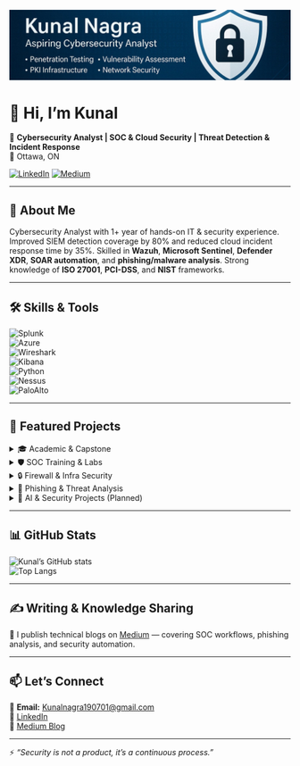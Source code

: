 ![Cybersecurity Banner](https://raw.githubusercontent.com/kunalnagra19-cyber/Kunalnagra/main/1745121729571.jpg)

# 👋 Hi, I’m Kunal  

🔐 **Cybersecurity Analyst | SOC & Cloud Security | Threat Detection & Incident Response**  
📍 Ottawa, ON 

[![LinkedIn](https://img.shields.io/badge/-LinkedIn-0A66C2?style=for-the-badge&logo=linkedin&logoColor=white)](http://www.linkedin.com/in/kunal-nagra-47017b285)
[![Medium](https://img.shields.io/badge/-Medium-12100E?style=for-the-badge&logo=medium&logoColor=white)](https://medium.com/@kunalnagra19) 

---

## 🚀 About Me  
Cybersecurity Analyst with 1+ year of hands-on IT & security experience. Improved SIEM detection coverage by 80% and reduced cloud incident response time by 35%. Skilled in **Wazuh**, **Microsoft Sentinel**, **Defender XDR**, **SOAR automation**, and **phishing/malware analysis**. Strong knowledge of **ISO 27001**, **PCI-DSS**, and **NIST** frameworks.



---

## 🛠️ Skills & Tools  

![Splunk](https://img.shields.io/badge/-Splunk-black?style=for-the-badge&logo=splunk)  
![Azure](https://img.shields.io/badge/-Azure-0078D4?style=for-the-badge&logo=microsoft-azure&logoColor=white)  
![Wireshark](https://img.shields.io/badge/-Wireshark-1679A7?style=for-the-badge&logo=wireshark)  
![Kibana](https://img.shields.io/badge/-Kibana-005571?style=for-the-badge&logo=elastic&logoColor=white)  
![Python](https://img.shields.io/badge/-Python-3776AB?style=for-the-badge&logo=python&logoColor=yellow)  
![Nessus](https://img.shields.io/badge/-Nessus-1C8D73?style=for-the-badge)  
![PaloAlto](https://img.shields.io/badge/-Palo%20Alto%20NGFW-FF6F00?style=for-the-badge&logo=paloaltonetworks&logoColor=white)  

---

## 📂 Featured Projects  

<details>
<summary>🎓 Academic & Capstone</summary>

- **Capstone SOC & Threat Hunting**  
  - Investigated brute-force logins, MFA bypass attacks in a hybrid cloud SOC lab.  
  - Automated incident response playbooks with Logic Apps to isolate hosts, disable accounts, and alert SOC.  
  - Reconstructed attack chains mapped to MITRE ATT&CK and Cyber Kill Chain.  

- **Cybersecurity Home Lab**  
  - Built segmented environment with Kali Linux, Windows, and Ubuntu (Wazuh).  
  - Simulated real-world attacks using Metasploit, brute force, and port scanning.  
  - Monitored and analyzed logs with Wazuh SIEM and Wireshark for detection accuracy.  

- **PKI Secure Transmission**  
  - Deployed TLS 1.3 and OpenSSL with custom x.509 certificates for encryption.  
  - Configured CRL distribution and certificate validation to prevent misuse.  
  - Ensured integrity and non-repudiation in simulated financial workflows.  

- **GRC Policies**  
  - Drafted ISO 27001-aligned security policies (Remote Access, Account Deactivation).  
  - Developed step-by-step enforcement guides for audits and compliance.  
  - Closed policy gaps and improved organizational readiness for external reviews.  

- **Digital Forensics – “Szechuan Sauce”**  
  - Collected and preserved evidence using FTK Imager and Redline.  
  - Reconstructed activity timelines and extracted Indicators of Compromise (IOCs).  
  - Delivered forensic findings with remediation and prevention recommendations.  

</details>

<details>
<summary>🛡 SOC Training & Labs</summary>
  
- **Azure Sentinel/Defender Lab**  
  - Built KQL queries to detect lateral movement and suspicious identity activity.  
  - Correlated logs from Defender for Identity and Microsoft Entra ID.  
  - Created detection rules for advanced attacks like Golden Ticket Kerberos.  

- **Incident Handling (CSA/ECIH)**  
  - Practiced structured incident response workflows across multiple scenarios.  
  - Managed SOC ticket lifecycle: triage, escalate, resolve, and close.  
  - Authored clear incident reports with RCA and remediation details.  

- **Suricata Rules Lab**  
  - Wrote custom IDS rules for TCP/UDP scanning and brute force attempts.  
  - Integrated Suricata with Wazuh to generate real-time alerts.  
  - Validated detections against simulated adversary traffic.

- **TryHackMe SOC Labs (Top 10%)**  
  - Completed 50+ SOC scenarios, including phishing, malware, and privilege escalation.  
  - Strengthened IR skills using Splunk, Wireshark, and Security Onion.  
  - Reduced average incident resolution time by 40% through repeated practice.  

</details>

<details>
<summary>🔒 Firewall & Infra Security</summary>

- **Palo Alto NGFW Lab**  
  - Configured security zones, NAT rules, URL filtering, SSL decryption, and DoS protection.  
  - Forwarded logs into SIEM (Sentinel and Splunk) for centralized monitoring.  
  - Simulated attacks to validate firewall detection and response effectiveness.  

- **Seekho Digital India Project**  
  - Scanned PHP-based applications with Nessus and OWASP ZAP, identifying SQLi and XSS flaws.  
  - Collaborated with developers to patch vulnerabilities using secure coding practices.  
  - Hardened server environment with HTTPS enforcement and fail2ban to block brute force.  

</details>

<details>
<summary>📧 Phishing & Threat Analysis</summary>

- **Phishing Email Analysis**  
  - Inspected email headers, attachments, and URLs using VirusTotal, AbuseIPDB, and Cuckoo Sandbox.  
  - Extracted Indicators of Compromise (IOCs) and validated spoofing with SPF/DKIM/DMARC.  
  - Documented phishing cases mapped to MITRE ATT&CK framework.  

- **Incident Ticketing Project**  
  - Simulated SOC ticket lifecycle for incidents including phishing and malware alerts.  
  - Wrote detailed ticket notes covering detection logic, impact, and remediation.  
  - Ensured incidents followed escalation procedures and proper closure workflows.  

</details>

<details>
<summary>🤖 AI & Security Projects (Planned)</summary>  

- **AI-Based Phishing Detection(in progress)**  
  - Train machine learning classifier to distinguish phishing vs. legitimate emails.  
  - Extract features from headers, URLs, and content for model accuracy.  
  - Deploy as a SOC tool to reduce manual email triage.  

</details>
 
---

## 📊 GitHub Stats  

![Kunal’s GitHub stats](https://github-readme-stats.vercel.app/api?username=YourGitHubUsername&show_icons=true&theme=radical)  
![Top Langs](https://github-readme-stats.vercel.app/api/top-langs/?username=YourGitHubUsername&layout=compact&theme=radical)  

---

## ✍️ Writing & Knowledge Sharing  
📖 I publish technical blogs on [Medium](https://medium.com/@kunalnagra19) — covering SOC workflows, phishing analysis, and security automation.  

---

## 📫 Let’s Connect  
📧 **Email:** Kunalnagra190701@gmail.com  
💼 [LinkedIn](http://www.linkedin.com/in/kunal-nagra-47017b285)  
📝 [Medium Blog](https://medium.com/@kunalnagra19)  

---

⚡ *“Security is not a product, it’s a continuous process.”*  
